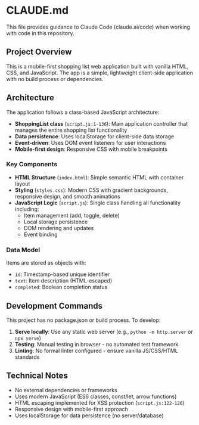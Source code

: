 # CLAUDE.md

This file provides guidance to Claude Code (claude.ai/code) when working with code in this repository.

## Project Overview

This is a mobile-first shopping list web application built with vanilla HTML, CSS, and JavaScript. The app is a simple, lightweight client-side application with no build process or dependencies.

## Architecture

The application follows a class-based JavaScript architecture:

- **ShoppingList class** (`script.js:1-136`): Main application controller that manages the entire shopping list functionality
- **Data persistence**: Uses localStorage for client-side data storage
- **Event-driven**: Uses DOM event listeners for user interactions
- **Mobile-first design**: Responsive CSS with mobile breakpoints

### Key Components

- **HTML Structure** (`index.html`): Simple semantic HTML with container layout
- **Styling** (`styles.css`): Modern CSS with gradient backgrounds, responsive design, and smooth animations
- **JavaScript Logic** (`script.js`): Single class handling all functionality including:
  - Item management (add, toggle, delete)
  - Local storage persistence
  - DOM rendering and updates
  - Event binding

### Data Model

Items are stored as objects with:
- `id`: Timestamp-based unique identifier
- `text`: Item description (HTML-escaped)
- `completed`: Boolean completion status

## Development Commands

This project has no package.json or build process. To develop:

1. **Serve locally**: Use any static web server (e.g., `python -m http.server` or `npx serve`)
2. **Testing**: Manual testing in browser - no automated test framework
3. **Linting**: No formal linter configured - ensure vanilla JS/CSS/HTML standards

## Technical Notes

- No external dependencies or frameworks
- Uses modern JavaScript (ES6 classes, const/let, arrow functions)
- HTML escaping implemented for XSS protection (`script.js:122-126`)
- Responsive design with mobile-first approach
- Uses localStorage for data persistence (no server/database)